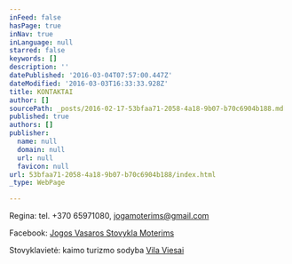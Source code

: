 ```yaml
---
inFeed: false
hasPage: true
inNav: true
inLanguage: null
starred: false
keywords: []
description: ''
datePublished: '2016-03-04T07:57:00.447Z'
dateModified: '2016-03-03T16:33:33.928Z'
title: KONTAKTAI
author: []
sourcePath: _posts/2016-02-17-53bfaa71-2058-4a18-9b07-b70c6904b188.md
published: true
authors: []
publisher:
  name: null
  domain: null
  url: null
  favicon: null
url: 53bfaa71-2058-4a18-9b07-b70c6904b188/index.html
_type: WebPage

---
```

Regina: tel. +370 65971080, jogamoterims@gmail.com

Facebook: [Jogos Vasaros Stovykla Moterims][0]

Stovyklavietė: kaimo turizmo sodyba [Vila Viesai][1]

[0]: https://www.facebook.com/Jogos-Vasaros-Stovykla-Moterims-1420853288240236/
[1]: http://www.vilaviesai.lt/